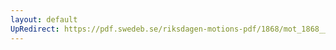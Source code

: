 ```yaml
---
layout: default
UpRedirect: https://pdf.swedeb.se/riksdagen-motions-pdf/1868/mot_1868__fk__00074.pdf
---
```

